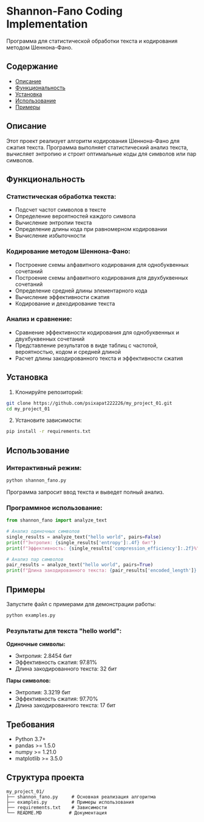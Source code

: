 # Shannon-Fano Coding Implementation

Программа для статистической обработки текста и кодирования методом Шеннона-Фано.

## Содержание
- [Описание](#описание)
- [Функциональность](#функциональность)
- [Установка](#установка)
- [Использование](#использование)
- [Примеры](#примеры)

## Описание

Этот проект реализует алгоритм кодирования Шеннона-Фано для сжатия текста. Программа выполняет статистический анализ текста, вычисляет энтропию и строит оптимальные коды для символов или пар символов.

## Функциональность

### Статистическая обработка текста:
- Подсчет частот символов в тексте
- Определение вероятностей каждого символа
- Вычисление энтропии текста
- Определение длины кода при равномерном кодировании
- Вычисление избыточности

### Кодирование методом Шеннона-Фано:
- Построение схемы алфавитного кодирования для однобуквенных сочетаний
- Построение схемы алфавитного кодирования для двухбуквенных сочетаний
- Определение средней длины элементарного кода
- Вычисление эффективности сжатия
- Кодирование и декодирование текста

### Анализ и сравнение:
- Сравнение эффективности кодирования для однобуквенных и двухбуквенных сочетаний
- Представление результатов в виде таблиц с частотой, вероятностью, кодом и средней длиной
- Расчет длины закодированного текста и эффективности сжатия

## Установка

1. Клонируйте репозиторий:
```bash
git clone https://github.com/psixapat222226/my_project_01.git
cd my_project_01
```

2. Установите зависимости:
```bash
pip install -r requirements.txt
```

## Использование

### Интерактивный режим:
```bash
python shannon_fano.py
```

Программа запросит ввод текста и выведет полный анализ.

### Программное использование:
```python
from shannon_fano import analyze_text

# Анализ одиночных символов
single_results = analyze_text("hello world", pairs=False)
print(f"Энтропия: {single_results['entropy']:.4f} бит")
print(f"Эффективность: {single_results['compression_efficiency']:.2f}%")

# Анализ пар символов
pair_results = analyze_text("hello world", pairs=True)
print(f"Длина закодированного текста: {pair_results['encoded_length']} бит")
```

## Примеры

Запустите файл с примерами для демонстрации работы:
```bash
python examples.py
```

### Результаты для текста "hello world":

**Одиночные символы:**
- Энтропия: 2.8454 бит
- Эффективность сжатия: 97.81%
- Длина закодированного текста: 32 бит

**Пары символов:**
- Энтропия: 3.3219 бит
- Эффективность сжатия: 97.70%
- Длина закодированного текста: 17 бит

## Требования

- Python 3.7+
- pandas >= 1.5.0
- numpy >= 1.21.0
- matplotlib >= 3.5.0

## Структура проекта

```
my_project_01/
├── shannon_fano.py     # Основная реализация алгоритма
├── examples.py         # Примеры использования
├── requirements.txt    # Зависимости
└── README.MD          # Документация
```